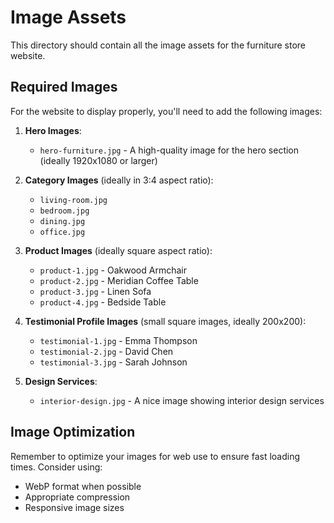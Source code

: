 # Image Assets

This directory should contain all the image assets for the furniture store website.

## Required Images

For the website to display properly, you'll need to add the following images:

1. **Hero Images**:
   - `hero-furniture.jpg` - A high-quality image for the hero section (ideally 1920x1080 or larger)

2. **Category Images** (ideally in 3:4 aspect ratio):
   - `living-room.jpg`
   - `bedroom.jpg`
   - `dining.jpg`
   - `office.jpg`

3. **Product Images** (ideally square aspect ratio):
   - `product-1.jpg` - Oakwood Armchair
   - `product-2.jpg` - Meridian Coffee Table
   - `product-3.jpg` - Linen Sofa
   - `product-4.jpg` - Bedside Table

4. **Testimonial Profile Images** (small square images, ideally 200x200):
   - `testimonial-1.jpg` - Emma Thompson
   - `testimonial-2.jpg` - David Chen
   - `testimonial-3.jpg` - Sarah Johnson

5. **Design Services**:
   - `interior-design.jpg` - A nice image showing interior design services

## Image Optimization

Remember to optimize your images for web use to ensure fast loading times. Consider using:
- WebP format when possible
- Appropriate compression
- Responsive image sizes
